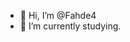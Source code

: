 - 👋 Hi, I’m @Fahde4
- 🌱 I’m currently studying.

<!---
Fahde4/Fahde4 is a ✨ special ✨ repository because its `README.md` (this file) appears on your GitHub profile.
You can click the Preview link to take a look at your changes.
--->
